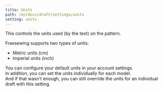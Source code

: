 ```yaml
---
title: Units
path: /en/docs/draft/settings/units
setting: units
---
```


This controls the units used (by the text) on the pattern. 

Freesewing supports two types of units:

 - Metric units (cm)
 - Imperial units (inch)
 
You can configure your default units in your account settings.  
In addition, you can set the units individually for each model.  
And if that wasn't enough, you can still override the units for an individual draft with this setting.
